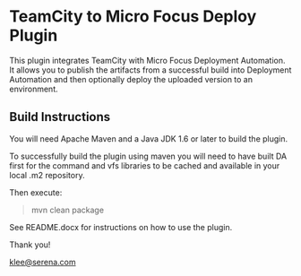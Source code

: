 TeamCity to Micro Focus Deploy Plugin
=====================================

This plugin integrates TeamCity with Micro Focus Deployment Automation. It allows you to publish the artifacts from a successful build into Deployment Automation and then
optionally deploy the uploaded version to an environment.

Build Instructions
------------------

You will need Apache Maven and a Java JDK 1.6 or later to build the plugin.

To successfully build the plugin using maven you will need to have built DA first for the command and vfs libraries to
be cached and available in your local .m2 repository.

Then execute:

> mvn clean package

See README.docx for instructions on how to use the plugin.

Thank you!

klee@serena.com

